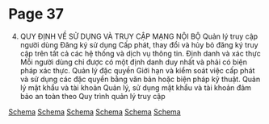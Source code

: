 # Page 37

 4. QUY ĐỊNH VỀ SỬ DỤNG VÀ TRUY CẬP MẠNG NỘI BỘ  Quản lý truy cập người dùng  Đăng ký sử dụng 
Cấp phát, thay đổi và hủy bỏ đăng ký truy cập trên tất cả các hệ thống và dịch vụ thông tin.
 Định danh và xác thực 
Mỗi người dùng chỉ được có một định danh duy nhất và phải có biện pháp xác thực.
 Quản lý đặc quyền 
Giới hạn và kiểm soát việc cấp phát và sử dụng các đặc quyền bằng văn bản hoặc biện pháp kỹ thuật.
 Quản lý mật khẩu và tài khoản  Quản lý, sử dụng mật khẩu và tài khoản đảm bảo an toàn theo Quy trình quản lý truy cập

[Schema](page_37_img_0.png)
[Schema](page_37_img_1.png)
[Schema](page_37_img_2.png)
[Schema](page_37_img_3.png)
[Schema](page_37_img_4.png)
[Schema](page_37_img_5.png)
